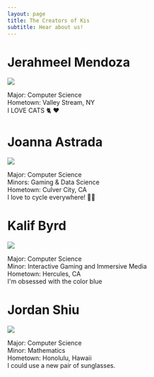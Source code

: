 ```yaml
---
layout: page
title: The Creators of Kis
subtitle: Hear about us!
---
```


# Jerahmeel Mendoza
<img src="../team_pictures/Jer.png">
<p>Major: Computer Science <br  />
Hometown: Valley Stream, NY <br  />
I LOVE CATS 🐈 ❤️ </p>

# Joanna Astrada
<img src="../team_pictures/Joanna.png">
<p> Major: Computer Science <br  />
Minors: Gaming & Data Science <br  />
Hometown: Culver City, CA <br  />
I love to cycle everywhere! 🚴‍♀️ </p>

# Kalif Byrd
<img src="../team_pictures/Kalif.png">
<p> Major: Computer Science <br  />
Minor: Interactive Gaming and Immersive Media <br  />
Hometown: Hercules, CA <br  />
I'm obsessed with the color blue </p>

# Jordan Shiu
<img src="../team_pictures/Jordan.jpeg">
<p> Major: Computer Science <br  />
Minor: Mathematics <br  />
Hometown: Honolulu, Hawaii<br  />
I could use a new pair of sunglasses.</p>

